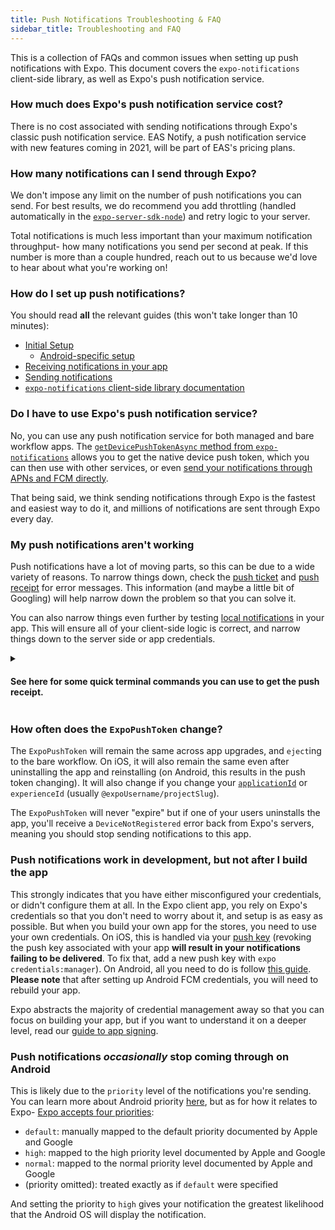 ```yaml
---
title: Push Notifications Troubleshooting & FAQ
sidebar_title: Troubleshooting and FAQ
---
```


This is a collection of FAQs and common issues when setting up push notifications with Expo. This document covers the `expo-notifications` client-side library, as well as Expo's push notification service.

### How much does Expo's push notification service cost?

There is no cost associated with sending notifications through Expo's classic push notification service. EAS Notify, a push notification service with new features coming in 2021, will be part of EAS's pricing plans.

### How many notifications can I send through Expo?

We don't impose any limit on the number of push notifications you can send. For best results, we do recommend you add throttling (handled automatically in the [`expo-server-sdk-node`](https://github.com/expo/expo-server-sdk-node)) and retry logic to your server.

Total notifications is much less important than your maximum notification throughput- how many notifications you send per second at peak. If this number is more than a couple hundred, reach out to us because we'd love to hear about what you're working on!

### How do I set up push notifications?

You should read **all** the relevant guides (this won't take longer than 10 minutes):

- [Initial Setup](/push-notifications/push-notifications-setup.md)
  - [Android-specific setup](/push-notifications/using-fcm.md)
- [Receiving notifications in your app](/push-notifications/receiving-notifications.md)
- [Sending notifications](/push-notifications/sending-notifications.md)
- [`expo-notifications` client-side library documentation](/versions/latest/sdk/notifications.md)

### Do I have to use Expo's push notification service?

No, you can use any push notification service for both managed and bare workflow apps. The [`getDevicePushTokenAsync` method from `expo-notifications`](/versions/v40.0.0/sdk/notifications.md#getdevicepushtokenasync-devicepushtoken) allows you to get the native device push token, which you can then use with other services, or even [send your notifications through APNs and FCM directly](/push-notifications/sending-notifications-custom.md).

That being said, we think sending notifications through Expo is the fastest and easiest way to do it, and millions of notifications are sent through Expo every day.

### My push notifications aren't working

Push notifications have a lot of moving parts, so this can be due to a wide variety of reasons. To narrow things down, check the [push ticket](/push-notifications/sending-notifications.md#push-tickets) and [push receipt](/push-notifications/sending-notifications.md#push-receipts) for error messages. This information (and maybe a little bit of Googling) will help narrow down the problem so that you can solve it.

You can also narrow things even further by testing [local notifications](/versions/v40.0.0/sdk/notifications.md#schedulenotificationasyncnotificationrequest-notificationrequestinput-promisestring) in your app. This will ensure all of your client-side logic is correct, and narrow things down to the server side or app credentials.

<details><summary><h4>See here for some quick terminal commands you can use to get the push receipt.</h4></summary>
<p>
1. Send a notification:

```sh
curl -H "Content-Type: application/json" -X POST "https://exp.host/--/api/v2/push/send" -d '{
  "to": "ExponentPushToken[xxxxxxxxxxxxxxxxxxxxxx]",
  "title":"hello",
  "body": "world"
}'
```

2. Use the resulting ticket `id` to request the push receipt:

```sh
curl -H "Content-Type: application/json" -X POST "https://exp.host/--/api/v2/push/getReceipts" -d '{
  "ids": [
    "XXXXXXXX-XXXX-XXXX-XXXX-XXXXXXXXXXXX"
  ]
}'
```

</p>
</details>

### How often does the `ExpoPushToken` change?

The `ExpoPushToken` will remain the same across app upgrades, and `eject`ing to the bare workflow. On iOS, it will also remain the same even after uninstalling the app and reinstalling (on Android, this results in the push token changing). It will also change if you change your [`applicationId`](/versions/latest/sdk/application.md#applicationapplicationid) or `experienceId` (usually `@expoUsername/projectSlug`).

The `ExpoPushToken` will never "expire" but if one of your users uninstalls the app, you'll receive a `DeviceNotRegistered` error back from Expo's servers, meaning you should stop sending notifications to this app.

### Push notifications work in development, but not after I build the app

This strongly indicates that you have either misconfigured your credentials, or didn't configure them at all. In the Expo client app, you rely on Expo's credentials so that you don't need to worry about it, and setup is as easy as possible. But when you build your own app for the stores, you need to use your own credentials. On iOS, this is handled via your [push key](/distribution/app-signing/#push-notification-keys.md) (revoking the push key associated with your app **will result in your notifications failing to be delivered**. To fix that, add a new push key with `expo credentials:manager`). On Android, all you need to do is follow [this guide](/push-notifications/using-fcm.md). **Please note** that after setting up Android FCM credentials, you will need to rebuild your app.

Expo abstracts the majority of credential management away so that you can focus on building your app, but if you want to understand it on a deeper level, read our [guide to app signing](/distribution/app-signing.md).

### Push notifications _occasionally_ stop coming through on Android

This is likely due to the `priority` level of the notifications you're sending. You can learn more about Android priority [here](https://firebase.google.com/docs/cloud-messaging/http-server-ref#downstream-http-messages-json), but as for how it relates to Expo- [Expo accepts four priorities](https://docs.expo.io/push-notifications/sending-notifications/#message-request-format):

- `default`: manually mapped to the default priority documented by Apple and Google
- `high`: mapped to the high priority level documented by Apple and Google
- `normal`: mapped to the normal priority level documented by Apple and Google
- (priority omitted): treated exactly as if `default` were specified

And setting the priority to `high` gives your notification the greatest likelihood that the Android OS will display the notification.

